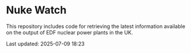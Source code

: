 # Nuke Watch

This repository includes code for retrieving the latest information available on the output of EDF nuclear power plants in the UK.

Last updated: 2025-07-09 18:23